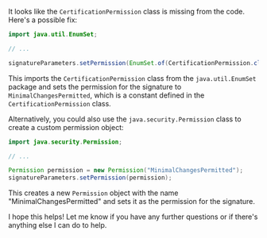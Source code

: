 It looks like the `CertificationPermission` class is missing from the code. Here's a possible fix:
```java
import java.util.EnumSet;

// ...

signatureParameters.setPermission(EnumSet.of(CertificationPermission.class, MinimalChangesPermitted.class));
```
This imports the `CertificationPermission` class from the `java.util.EnumSet` package and sets the permission for the signature to `MinimalChangesPermitted`, which is a constant defined in the `CertificationPermission` class.

Alternatively, you could also use the `java.security.Permission` class to create a custom permission object:
```java
import java.security.Permission;

// ...

Permission permission = new Permission("MinimalChangesPermitted");
signatureParameters.setPermission(permission);
```
This creates a new `Permission` object with the name "MinimalChangesPermitted" and sets it as the permission for the signature.

I hope this helps! Let me know if you have any further questions or if there's anything else I can do to help.